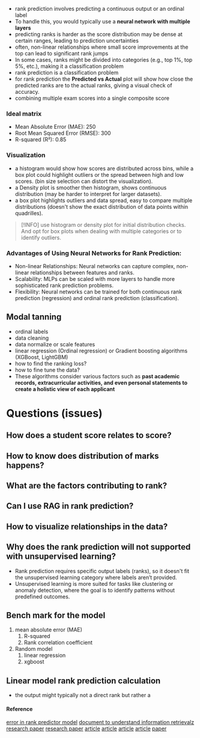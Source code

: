 - rank prediction involves predicting a continuous output or an ordinal label
- To handle this, you would typically use a **neural network with multiple layers**
- predicting ranks is harder as the score distribution may be dense at certain ranges, leading to prediction uncertainties
- often, non-linear relationships where small score improvements at the top can lead to significant rank jumps
- In some cases, ranks might be divided into categories (e.g., top 1%, top 5%, etc.), making it a classification problem
- rank prediction is a classification problem
- for rank prediction the **Predicted vs Actual** plot will show how close the predicted ranks are to the actual ranks, giving a visual check of accuracy.
- combining multiple exam scores into a single composite score
### Ideal matrix 
- Mean Absolute Error (MAE): 250
- Root Mean Squared Error (RMSE): 300
- R-squared (R²): 0.85
### Visualization
- a histogram would show how scores are distributed across bins, while a box plot could highlight outliers or the spread between high and low scores. (bin size selection can distort the visualization).
- a Density plot is smoother then histogram, shows continuous distribution (may be harder to interpret for larger datasets).
- a box plot highlights outliers and data spread, easy to compare multiple distributions (doesn't show the exact distribution of data points within quadrilles).

> [!INFO] use histogram or density plot for initial distribution checks. And opt for box plots when dealing with multiple categories or to identify outliers.
### Advantages of Using Neural Networks for Rank Prediction:
- Non-linear Relationships: Neural networks can capture complex, non-linear relationships between features and ranks.
- Scalability: MLPs can be scaled with more layers to handle more sophisticated rank prediction problems.
- Flexibility: Neural networks can be trained for both continuous rank prediction (regression) and ordinal rank prediction (classification).
## Modal tanning
- ordinal labels
- data cleaning
- data normalize or scale features
- linear regression (Ordinal regression) or Gradient boosting algorithms (XGBoost, LightGBM)
- how to find the ranking loss?
- how to fine tune the data?
- These algorithms consider various factors such as **past academic records, extracurricular activities, and even personal statements to create a holistic view of each applicant**
# Questions (issues)
## How does a student score relates to score?
## How to know does distribution of marks happens?
## What are the factors contributing to rank?
## Can I use RAG in rank prediction?
## How to visualize relationships in the data?
## Why does the rank prediction will not supported with unsupervised learning?
- Rank prediction requires specific output labels (ranks), so it doesn't fit the unsupervised learning category where labels aren’t provided.
- Unsupervised learning is more suited for tasks like clustering or anomaly detection, where the goal is to identify patterns without predefined outcomes.
## Bench mark for the model
1. mean absolute error (MAE)
	1. R-squared
	2. Rank correlation coefficient
2. Random model
	1. linear regression
	2. xgboost

## Linear model rank prediction calculation
- the output might typically not a direct rank but rather a 
#### Reference
[error in rank predictor model](https://www.youtube.com/watch?v=5ZtCh0k9jd0)
[document to understand information retrievalz](https://web.stanford.edu/class/cs276/handouts/lecture14-learning-ranking.pdf)
[research paper](https://www.ijraset.com/best-journal/student-performace-pediction-using-ml-and-ai)
[research paper](https://link.springer.com/article/10.1007/s10462-022-10155-y)
[article](https://www.ai.codersarts.com/post/predicting-entrance-exam-ranks-and-college-admissions-with-machine-learning)
[article](https://indiaai.gov.in/article/ai-can-now-predict-a-student-s-grade-without-an-exam)
[article](https://towardsdatascience.com/learning-to-rank-a-complete-guide-to-ranking-using-machine-learning-4c9688d370d4)
[article](https://www.nowpublishers.com/article/DownloadSummary/INR-016)
[paper](http://arxiv.org/pdf/1811.12808)